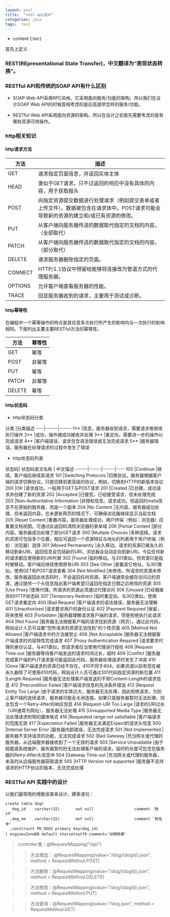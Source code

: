 ```yaml
---
layout: post
title:  "rest api设计"
categories: java
tags:  rest
---
```


* content
{:toc}


首先上定义
### REST(REpresentational State Transfer)，中文翻译为“表现状态转换”。

### RESTful API和传统的SOAP API有什么区别

- SOAP Web API采用RPC风格，它采用面向服务/功能的架构，所以我们在设计SOAP Web API的时候首相考虑的是应高提供怎样的服务/功能。

- RESTful Web API采用面向资源的架构，所以在设计之初首先需要考虑的是有哪些资源可供操作。


<!--more-->


###  http相关知识
#### http请求方法

方法|描述
-----|-----
GET	 |请求指定页面信息，并返回实体主体
HEAD	 |类似于GET请求，只不过返回的响应中没有具体的内容，用于获取报头
POST	 | 向指定资源提交数据进行处理请求（例如提交表单或者上传文件）。数据被包含在请求体中。POST请求可能会导致新的资源的建立和/或已有资源的修改。
 PUT	|从客户端向服务器传送的数据取代指定的文档的内容。（全部取代）
 PATCH	|从客户端向服务器传送的数据取代指定的文档的内容。（部分取代）
DELETE	 | 请求服务器删除指定的页面。
 CONNECT	 |HTTP/1.1协议中预留给能够将连接改为管道方式的代理服务器。
OPTIONS	 |允许客户端查看服务器的性能。
TRACE	 |回显服务器收到的请求，主要用于测试或诊断。

#### http幂等性

在编程中一个幂等操作的特点是其任意多次执行所产生的影响均与一次执行的影响相同。下面列出主要主要RESTful方法的幂等性。

 方法| 幂等性
-----|----
 GET	|幂等 
 POST	|非幂等
 PUT	| 幂等
 PATCH	| 非幂等
DELETE	|幂等

#### http状态码

- http状态码分类

分类	|分类描述
----|------|------
1**	|信息，服务器收到请求，需要请求者继续执行操作
2**	|成功，操作被成功接收并处理
3**	|重定向，需要进一步的操作以完成请求
4**	|客户端错误，请求包含语法错误或无法完成请求
5**	|服务器错误，服务器在处理请求的过程中发生了错误

- http状态码列表

状态码| 状态码英文名称	| 中文描述
------|------|------|----
100	|Continue	|继续。客户端应继续其请求
101	|Switching Protocols	|切换协议。服务器根据客户端的请求切换协议。只能切换到更高级的协议，例如，切换到HTTP的新版本协议
200	|OK	|请求成功。一般用于GET与POST请求
201	|Created	|已创建。成功请求并创建了新的资源
202	|Accepted	|已接受。已经接受请求，但未处理完成
203	|Non-Authoritative Information	|非授权信息。请求成功。但返回的meta信息不在原始的服务器，而是一个副本
204	|No Content	|无内容。服务器成功处理，但未返回内容。在未更新网页的情况下，可确保浏览器继续显示当前文档
205	|Reset Content	|重置内容。服务器处理成功，用户终端（例如：浏览器）应重置文档视图。可通过此返回码清除浏览器的表单域
206	|Partial Content	|部分内容。服务器成功处理了部分GET请求
300	|Multiple Choices	|多种选择。请求的资源可包括多个位置，相应可返回一个资源特征与地址的列表用于用户终端（例如：浏览器）选择
301	|Moved Permanently	|永久移动。请求的资源已被永久的移动到新URI，返回信息会包括新的URI，浏览器会自动定向到新URI。今后任何新的请求都应使用新的URI代替
302	|Found	|临时移动。与301类似。但资源只是临时被移动。客户端应继续使用原有URI
303	|See Other	|查看其它地址。与301类似。使用GET和POST请求查看
304	|Not Modified	|未修改。所请求的资源未修改，服务器返回此状态码时，不会返回任何资源。客户端通常会缓存访问过的资源，通过提供一个头信息指出客户端希望只返回在指定日期之后修改的资源
305	|Use Proxy	|使用代理。所请求的资源必须通过代理访问
306	|Unused	|已经被废弃的HTTP状态码
307	|Temporary Redirect	|临时重定向。与302类似。使用GET请求重定向
400	|Bad Request	|客户端请求的语法错误，服务器无法理解
401	|Unauthorized	|请求要求用户的身份认证
402	|Payment Required	|保留，将来使用
403	|Forbidden	|服务器理解请求客户端的请求，但是拒绝执行此请求
404	|Not Found	|服务器无法根据客户端的请求找到资源（网页）。通过此代码，网站设计人员可设置"您所请求的资源无法找到"的个性页面
405	|Method Not Allowed	|客户端请求中的方法被禁止
406	|Not Acceptable	|服务器无法根据客户端请求的内容特性完成请求
407	|Proxy Authentication Required	|请求要求代理的身份认证，与401类似，但请求者应当使用代理进行授权
408	|Request Time-out	|服务器等待客户端发送的请求时间过长，超时
409	|Conflict	|服务器完成客户端的PUT请求是可能返回此代码，服务器处理请求时发生了冲突
410	|Gone	|客户端请求的资源已经不存在。410不同于404，如果资源以前有现在被永久删除了可使用410代码，网站设计人员可通过301代码指定资源的新位置
411	|Length Required	|服务器无法处理客户端发送的不带Content-Length的请求信息
412	|Precondition Failed	|客户端请求信息的先决条件错误
413	|Request Entity Too Large	|由于请求的实体过大，服务器无法处理，因此拒绝请求。为防止客户端的连续请求，服务器可能会关闭连接。如果只是服务器暂时无法处理，则会包含一个Retry-After的响应信息
414	|Request-URI Too Large	|请求的URI过长（URI通常为网址），服务器无法处理
415	|Unsupported Media Type	|服务器无法处理请求附带的媒体格式
416	|Requested range not satisfiable	|客户端请求的范围无效
417	|Expectation Failed	|服务器无法满足Expect的请求头信息
500	|Internal Server Error	|服务器内部错误，无法完成请求
501	|Not Implemented	|服务器不支持请求的功能，无法完成请求
502	|Bad Gateway	|充当网关或代理的服务器，从远端服务器接收到了一个无效的请求
503	|Service Unavailable	|由于超载或系统维护，服务器暂时的无法处理客户端的请求。延时的长度可包含在服务器的Retry-After头信息中
504	|Gateway Time-out	|充当网关或代理的服务器，未及时从远端服务器获取请求
505	|HTTP Version not supported	|服务器不支持请求的HTTP协议的版本，无法完成处理

### RESTful API 实践中的设计

以我们最常用的增删该查来设计，建表语句：

```
create table dog(
   dog_id    varchar(32)       not null                  comment '狗id'
  ,dog_nm    varchar(32)       not null                  comment '狗名字'  
  ,constraint PK_DOGS primary key(dog_id)
) engine=InnoDB default charset=utf8 comment='动物狗表'
```

> controller类：@RequestMapping("/api")  

>> 方法增加：    @RequestMapping(value="/dog/{dogId}.json", method = RequestMethod.POST)  

>> 方法删除：@RequestMapping(value="/dog/{dogId}.json", method = RequestMethod.DELETE)  

>> 方法修改：@RequestMapping(value="/dog/{dogId}.json", method = RequestMethod.PUT)

>> 方法查询：@RequestMapping(value="/dog.json", method = RequestMethod.GET)
